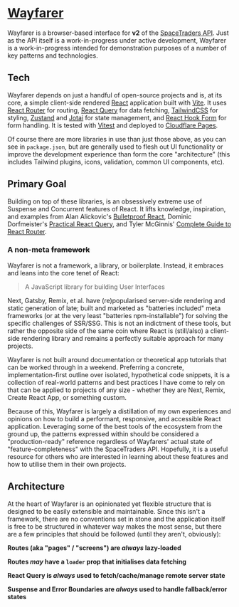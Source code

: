 # [Wayfarer](https://wayfarer.benweier.dev/)

Wayfarer is a browser-based interface for **v2** of the [SpaceTraders API](https://spacetraders.stoplight.io/docs/spacetraders). Just as the API itself is a work-in-progress under active development, Wayfarer is a work-in-progress intended for demonstration purposes of a number of key patterns and technologies.

## Tech

Wayfarer depends on just a handful of open-source projects and is, at its core, a simple client-side rendered [React](https://reactjs.org/) application built with [Vite](https://vitejs.dev/). It uses [React Router](https://reactrouter.com/) for routing, [React Query](https://tanstack.com/query) for data fetching, [TailwindCSS](https://tailwindcss.com/) for styling, [Zustand](https://docs.pmnd.rs/zustand) and [Jotai](https://jotai.org/) for state management, and [React Hook Form](https://react-hook-form.com/) for form handling. It is tested with [Vitest](https://vitest.dev/) and deployed to [Cloudflare Pages](https://pages.cloudflare.com/).

Of course there are more libraries in use than just those above, as you can see in `package.json`, but are generally used to flesh out UI functionality or improve the development experience than form the core "architecture" (this includes Tailwind plugins, icons, validation, common UI components, etc).

## Primary Goal

Building on top of these libraries, is an obsessively extreme use of Suspense and Concurrent features of React. It lifts knowledge, inspiration, and examples from Alan Alickovic's [Bulletproof React](https://github.com/alan2207/bulletproof-react), Dominic Dorfmeister's [Practical React Query](https://tkdodo.eu/blog/practical-react-query), and Tyler McGinnis' [Complete Guide to React Router](https://ui.dev/react-router-tutorial).

### A non-meta ~~framework~~

Wayfarer is not a framework, a library, or boilerplate. Instead, it embraces and leans into the core tenet of React:

> A JavaScript library for building User Interfaces

Next, Gatsby, Remix, et al. have (re)popularised server-side rendering and static generation of late; built and marketed as "batteries included" meta frameworks (or at the very least "batteries npm-installable") for solving the specific challenges of SSR/SSG. This is not an indictment of these tools, but rather the opposite side of the same coin where React is (still/also) a client-side rendering library and remains a perfectly suitable approach for many projects.

Wayfarer is not built around documentation or theoretical app tutorials that can be worked through in a weekend. Preferring a concrete, implementation-first outline over isolated, hypothetical code snippets, it is a collection of real-world patterns and best practices I have come to rely on that can be applied to projects of any size - whether they are Next, Remix, Create React App, or something custom.

Because of this, Wayfarer is largely a distillation of my own experiences and opinions on how to build a performant, responsive, and accessible React application. Leveraging some of the best tools of the ecosystem from the ground up, the patterns expressed within should be considered a "production-ready" reference regardless of Wayfarers' actual state of "feature-completeness" with the SpaceTraders API. Hopefully, it is a useful resource for others who are interested in learning about these features and how to utilise them in their own projects.

## Architecture

At the heart of Wayfarer is an opinionated yet flexible structure that is designed to be easily extensible and maintainable. Since this isn't a framework, there are no conventions set in stone and the application itself is free to be structured in whatever way makes the most sense, but there are a few principles that should be followed (until they aren't, obviously):

**Routes (aka "pages" / "screens") are _always_ lazy-loaded**
 
**Routes _may_ have a `loader` prop that initialises data fetching**

**React Query is _always_ used to fetch/cache/manage remote server state**

**Suspense and Error Boundaries are _always_ used to handle fallback/error states**
